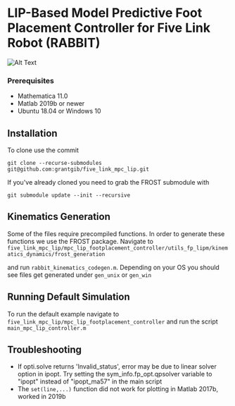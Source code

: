 # LIP-Based Model Predictive Foot Placement Controller for Five Link Robot (RABBIT)
![Alt Text](https://github.com/grantgib/five-link_alip_mpc/blob/master/media/fivelink_alip_mpc.gif)

### Prerequisites
* Mathematica 11.0
* Matlab 2019b or newer
* Ubuntu 18.04 or Windows 10

## Installation

To clone use the commit
```
git clone --recurse-submodules git@github.com:grantgib/five_link_mpc_lip.git
```
If you've already cloned you need to grab the FROST submodule with 
```
git submodule update --init --recursive
```

## Kinematics Generation
Some of the files require precompiled functions. In order to generate these functions we use the FROST package. Navigate to 
``five_link_mpc_lip/mpc_lip_footplacement_controller/utils_fp_lipm/kinematics_dynamics/frost_generation``

and run `rabbit_kinematics_codegen.m`. Depending on your OS you should see files get generated under `gen_unix` or `gen_win`

## Running Default Simulation
To run the default example navigate to `five_link_mpc_lip/mpc_lip_footplacement_controller` and run the script `main_mpc_lip_controller.m`

## Troubleshooting
* If opti.solve returns 'Invalid_status', error may be due to linear solver option in ipopt. Try setting the sym_info.fp_opt.qpsolver variable to "ipopt" instead of "ipopt_ma57" in the main script
* The `set(line,...)` function did not work for plotting in Matlab 2017b, worked in 2019b
